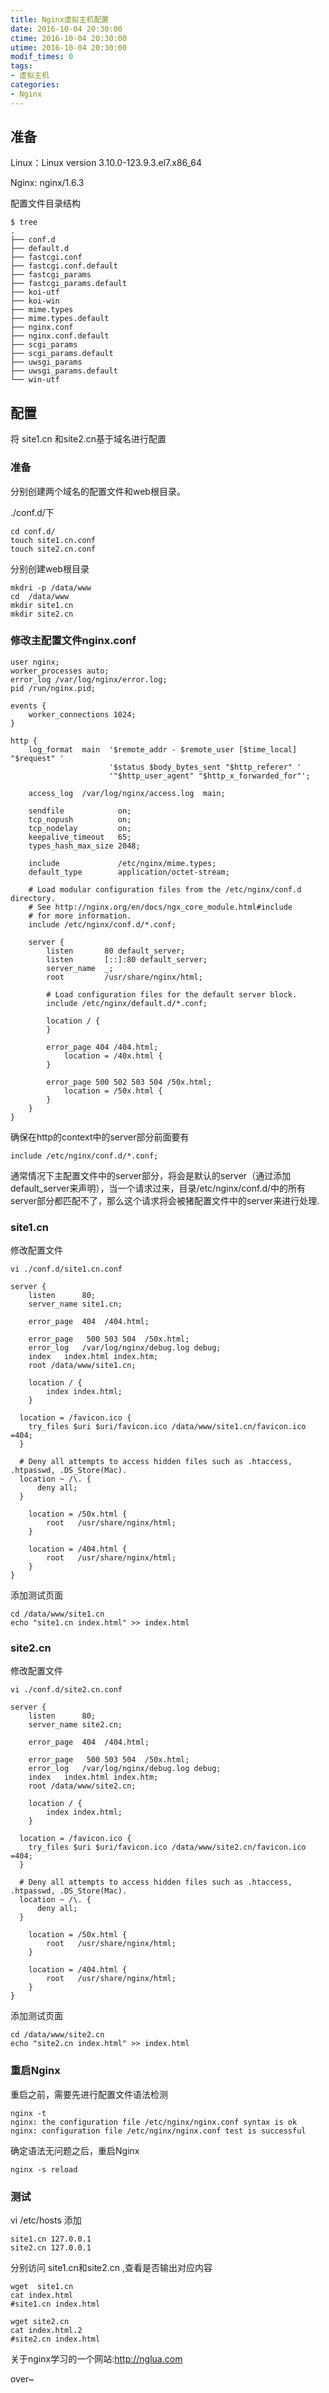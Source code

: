 ```yaml
---
title: Nginx虚拟主机配置
date: 2016-10-04 20:30:00
ctime: 2016-10-04 20:30:00
utime: 2016-10-04 20:30:00
modif_times: 0
tags:
- 虚拟主机
categories:
- Nginx
---
```


<!-- more -->

## 准备

Linux：Linux version 3.10.0-123.9.3.el7.x86_64

Nginx: nginx/1.6.3

配置文件目录结构
```
$ tree
.
├── conf.d
├── default.d
├── fastcgi.conf
├── fastcgi.conf.default
├── fastcgi_params
├── fastcgi_params.default
├── koi-utf
├── koi-win
├── mime.types
├── mime.types.default
├── nginx.conf
├── nginx.conf.default
├── scgi_params
├── scgi_params.default
├── uwsgi_params
├── uwsgi_params.default
└── win-utf
```

## 配置
将 site1.cn 和site2.cn基于域名进行配置

### 准备
分别创建两个域名的配置文件和web根目录。

./conf.d/下
```
cd conf.d/
touch site1.cn.conf
touch site2.cn.conf
```
分别创建web根目录
```
mkdri -p /data/www
cd  /data/www
mkdir site1.cn
mkdir site2.cn
```

### 修改主配置文件nginx.conf
```
user nginx;
worker_processes auto;
error_log /var/log/nginx/error.log;
pid /run/nginx.pid;

events {
    worker_connections 1024;
}

http {
    log_format  main  '$remote_addr - $remote_user [$time_local] "$request" '
                      '$status $body_bytes_sent "$http_referer" '
                      '"$http_user_agent" "$http_x_forwarded_for"';

    access_log  /var/log/nginx/access.log  main;

    sendfile            on;
    tcp_nopush          on;
    tcp_nodelay         on;
    keepalive_timeout   65;
    types_hash_max_size 2048;

    include             /etc/nginx/mime.types;
    default_type        application/octet-stream;

    # Load modular configuration files from the /etc/nginx/conf.d directory.
    # See http://nginx.org/en/docs/ngx_core_module.html#include
    # for more information.
    include /etc/nginx/conf.d/*.conf;

    server {
        listen       80 default_server;
        listen       [::]:80 default_server;
        server_name  _;
        root         /usr/share/nginx/html;

        # Load configuration files for the default server block.
        include /etc/nginx/default.d/*.conf;

        location / {
        }

        error_page 404 /404.html;
            location = /40x.html {
        }

        error_page 500 502 503 504 /50x.html;
            location = /50x.html {
        }
    }
}
```
确保在http的context中的server部分前面要有
```
include /etc/nginx/conf.d/*.conf;
```
通常情况下主配置文件中的server部分，将会是默认的server（通过添加default_server来声明），当一个请求过来，目录/etc/nginx/conf.d/中的所有server部分都匹配不了，那么这个请求将会被猪配置文件中的server来进行处理.

### site1.cn
修改配置文件
```
vi ./conf.d/site1.cn.conf
```
```
server {
	listen		80;
	server_name	site1.cn;

	error_page  404  /404.html;

	error_page   500 503 504  /50x.html;
	error_log	/var/log/nginx/debug.log debug;
	index	index.html index.htm;
	root /data/www/site1.cn;

	location / {
		index index.html;
	}

  location = /favicon.ico {
  	try_files $uri $uri/favicon.ico /data/www/site1.cn/favicon.ico =404;
  }

  # Deny all attempts to access hidden files such as .htaccess, .htpasswd, .DS_Store(Mac).
  location ~ /\. {
      deny all;
  }

	location = /50x.html {
		root   /usr/share/nginx/html;
	}

	location = /404.html {
		root   /usr/share/nginx/html;
	}
}
```
添加测试页面
```
cd /data/www/site1.cn
echo "site1.cn index.html" >> index.html
```

### site2.cn
修改配置文件
```
vi ./conf.d/site2.cn.conf
```
```
server {
	listen		80;
	server_name	site2.cn;

	error_page  404  /404.html;

	error_page   500 503 504  /50x.html;
	error_log	/var/log/nginx/debug.log debug;
	index	index.html index.htm;
	root /data/www/site2.cn;

	location / {
		index index.html;
	}

  location = /favicon.ico {
  	try_files $uri $uri/favicon.ico /data/www/site2.cn/favicon.ico =404;
  }

  # Deny all attempts to access hidden files such as .htaccess, .htpasswd, .DS_Store(Mac).
  location ~ /\. {
      deny all;
  }

	location = /50x.html {
		root   /usr/share/nginx/html;
	}

	location = /404.html {
		root   /usr/share/nginx/html;
	}
}
```
添加测试页面
```
cd /data/www/site2.cn
echo "site2.cn index.html" >> index.html
```

### 重启Nginx
重启之前，需要先进行配置文件语法检测
```
nginx -t
nginx: the configuration file /etc/nginx/nginx.conf syntax is ok
nginx: configuration file /etc/nginx/nginx.conf test is successful
```
确定语法无问题之后，重启Nginx
```
nginx -s reload
```

### 测试
vi /etc/hosts
添加
```
site1.cn 127.0.0.1
site2.cn 127.0.0.1
```
分别访问 site1.cn和site2.cn ,查看是否输出对应内容
```
wget  site1.cn
cat index.html
#site1.cn index.html

wget site2.cn
cat index.html.2
#site2.cn index.html
```

关于nginx学习的一个网站:http://nglua.com

over~
